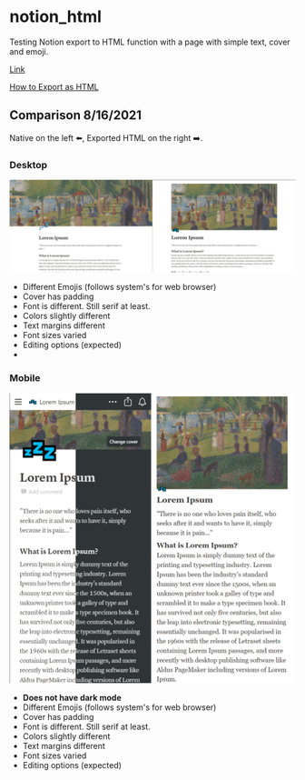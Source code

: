 # notion_html
Testing Notion export to HTML function with a page with simple text, cover and emoji.

[Link](https://futomakiyoin.github.io/notion_html/)

[How to Export as HTML](https://www.notion.so/Export-as-HTML-bf3fe9e6920e4b9883cbd8a76b6128b7)

## Comparison 8/16/2021 ##
Native on the left ⬅️,
Exported HTML on the right ➡️.

### Desktop ###
![](img/notion_compare.png)

- Different Emojis (follows system's for web browser)
- Cover has padding
- Font is different. Still serif at least.
- Colors slightly different
- Text margins different
- Font sizes varied
- Editing options (expected)
- 
### Mobile ###
<img src="img/notion_mobilebrowser_compare.png" width="500"/>

- **Does not have dark mode**
- Different Emojis (follows system's for web browser)
- Cover has padding
- Font is different. Still serif at least.
- Colors slightly different
- Text margins different
- Font sizes varied
- Editing options (expected)
